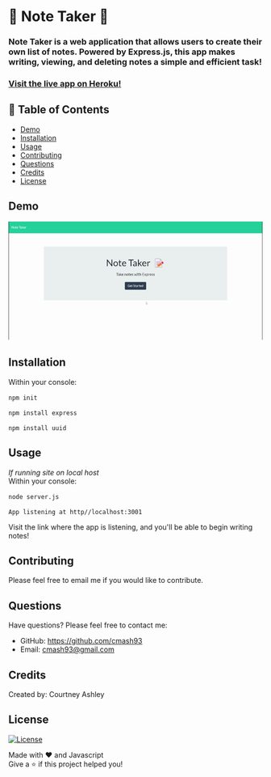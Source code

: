 # 📝 Note Taker 📝       

### Note Taker is a web application that allows users to create their own list of notes. Powered by Express.js, this app makes writing, viewing, and deleting notes a simple and efficient task! 

### [Visit the live app on Heroku!](https://shrouded-savannah-31758.herokuapp.com/)

## 📄 Table of Contents    

- [Demo](#demo)
- [Installation](#installation)
- [Usage](#usage)    
- [Contributing](#contributing)
- [Questions](#questions)
- [Credits](#credits)
- [License](#license)

## Demo    
![](https://github.com/cmash93/Note-Taker/blob/master/images/gif.gif)    


## Installation 

Within your console:    
```
npm init
```    
```
npm install express
```    
```
npm install uuid
```    

## Usage
*If running site on local host*    
Within your console:    
```
node server.js
```   
```
App listening at http//localhost:3001
```   
Visit the link where the app is listening, and you'll be able to begin writing notes!    

## Contributing
Please feel free to email me if you would like to contribute.   
 
## Questions
Have questions? Please feel free to contact me:    
* GitHub: https://github.com/cmash93    
* Email: cmash93@gmail.com    

## Credits    
Created by: Courtney Ashley 
    
## License
[![License](https://img.shields.io/badge/license-MIT-red.svg)]()    

Made with ❤️ and Javascript    
Give a ⭐ if this project helped you!
  